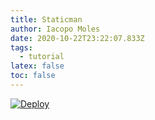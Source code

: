 ```yaml
---
title: Staticman
author: Iacopo Moles
date: 2020-10-22T23:22:07.833Z
tags:
  - tutorial
latex: false
toc: false
---
```


[![Deploy](https://www.herokucdn.com/deploy/button.svg)](https://heroku.com/deploy)
